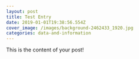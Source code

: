 ```yaml
---
layout: post
title: Test Entry
date: 2019-01-01T19:38:56.554Z
cover_image: /images/background-2462433_1920.jpg
categories: data-and-information
---
```

This is the content of your post!
